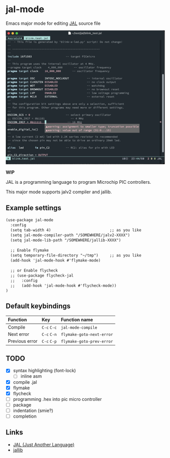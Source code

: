 # jal-mode

Emacs major mode for editing [JAL](http://justanotherlanguage.org/) source file

![Screenshot](ss.png)

**WIP**

JAL is a programming language to program Microchip PIC controllers.

This major mode supports jalv2 compiler and jallib.

## Example settings

``` emacs-lisp
(use-package jal-mode
  :config
  (setq tab-width 4)                          ;; as you like
  (setq jal-mode-compiler-path "/SOMEWHERE/jalv2-XXXX")
  (setq jal-mode-lib-path "/SOMEWHERE/jallib-XXXX")

  ;; Enable flymake
  (setq temporary-file-directory "~/tmp")     ;; as you like
  (add-hook 'jal-mode-hook #'flymake-mode)

  ;; or Enable flycheck
  ;; (use-package flycheck-jal
  ;;   :config
  ;;   (add-hook 'jal-mode-hook #'flycheck-mode))
)
```

## Default keybindings
|Function|Key|Function name|
|:--|:--|:--|
|Compile|`C-c` `C-c`|`jal-mode-compile`|
|Next error|`C-c` `C-n`|`flymake-goto-next-error`|
|Previous error|`C-c` `C-p`|`flymake-goto-prev-error`|

## TODO
- [x] syntax highlighting (font-lock)
  - [ ] inline asm 
- [x] compile .jal
- [x] flymake
- [x] flycheck
- [ ] programming .hex into pic micro controller
- [ ] package
- [ ] indentation (smie?)
- [ ] completion

## Links
- [JAL (Just Another Language)](http://justanotherlanguage.org/)
- [jallib](https://github.com/jallib/jallib)
